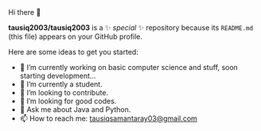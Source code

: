  Hi there 👋

**tausiq2003/tausiq2003** is a ✨ _special_ ✨ repository because its `README.md` (this file) appears on your GitHub profile.

Here are some ideas to get you started:

- 🔭 I’m currently working on basic computer science and stuff, soon starting development...
- 🌱 I’m currently a student.
- 👯 I’m looking to contribute.
- 🤔 I’m looking for good codes.
- 💬 Ask me about Java and Python.
- 📫 How to reach me: tausiqsamantaray03@gmail.com
